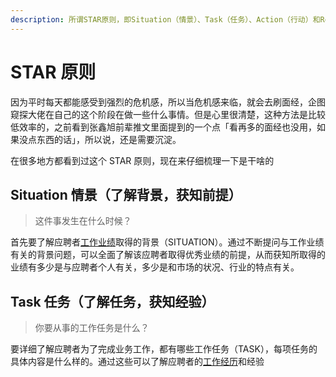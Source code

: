 ```yaml
---
description: 所谓STAR原则，即Situation（情景）、Task（任务）、Action（行动）和Result（结果）四个英文单词的首字母组合。
---
```


# STAR 原则

因为平时每天都能感受到强烈的危机感，所以当危机感来临，就会去刷面经，企图窥探大佬在自己的这个阶段在做一些什么事情。但是心里很清楚，这种方法是比较低效率的，之前看到张鑫旭前辈推文里面提到的一个点「看再多的面经也没用，如果没点东西的话」，所以说，还是需要沉淀。

 在很多地方都看到过这个 STAR 原则，现在来仔细梳理一下是干啥的

##  Situation 情景（了解背景，获知前提）

> 这件事发生在什么时候？

首先要了解应聘者[工作业绩](https://baike.baidu.com/item/%E5%B7%A5%E4%BD%9C%E4%B8%9A%E7%BB%A9)取得的背景（SITUATION）。通过不断提问与工作业绩有关的背景问题，可以全面了解该应聘者取得优秀业绩的前提，从而获知所取得的业绩有多少是与应聘者个人有关，多少是和市场的状况、行业的特点有关。

##  Task 任务（了解任务，获知经验）

> 你要从事的工作任务是什么？

要详细了解应聘者为了完成业务工作，都有哪些工作任务（TASK），每项任务的具体内容是什么样的。通过这些可以了解应聘者的[工作经历](https://baike.baidu.com/item/%E5%B7%A5%E4%BD%9C%E7%BB%8F%E5%8E%86)和经验

